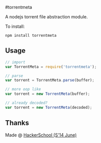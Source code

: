 #torrentmeta

A nodejs torrent file abstraction module.


To install:

~~~~~~~~~
npm install torrentmeta
~~~~~~~~~


## Usage

~~~~~~~~~~ js
// import
var TorrentMeta = require('torrentmeta');

// parse
var torrent = TorrentMeta.parse(buffer);

// more oop like
var torrent = new TorrentMeta(buffer);

// already decoded?
var torrent = new TorrentMeta(decoded);
~~~~~~~~~~


## Thanks

Made @ [HackerSchool (S'14 June)](https://www.hackerschool.com)
